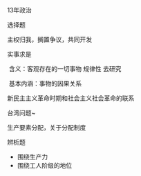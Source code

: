 13年政治

选择题

主权归我，搁置争议，共同开发

实事求是

​	含义：客观存在的一切事物  规律性  去研究

​	基本内涵：事物的因果关系

新民主主义革命时期和社会主义社会革命的联系

台湾问题~

生产要素分配，关于分配制度

辨析题

- 围绕生产力
- 围绕工人阶级的地位

